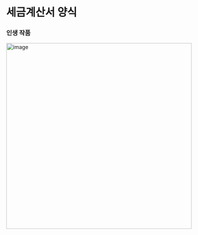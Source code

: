 # 세금계산서 양식

<h3>인생 작품</h3>
</hr>

<img width="491" alt="image" src="https://user-images.githubusercontent.com/75960352/231615689-d8e35dd7-6fc8-4924-82c8-0d5dfc8eb4fe.png">
